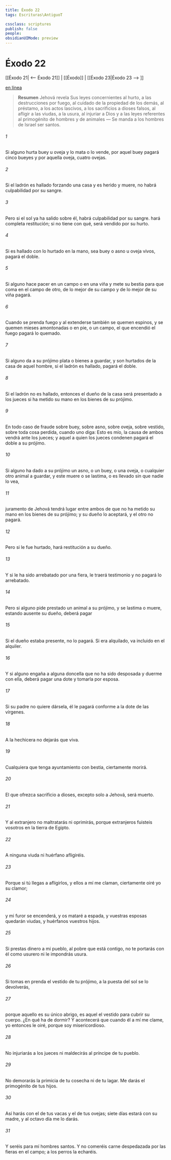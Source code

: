 ```yaml
---
title: Éxodo 22
tags: Escrituras\AntiguoT

cssclass: scriptures
publish: false
people:
obsidianUIMode: preview
---
```


# Éxodo 22
[[Éxodo 21| <-- Éxodo 21]] | [[Éxodo]] | [[Éxodo 23|Éxodo 23 --> ]]

[en línea](https://churchofjesuschrist.org/study/scriptures/ot/ex/22?lang=spa)

> __Resumen__
Jehová revela Sus leyes concernientes al hurto, a las destrucciones por fuego, al cuidado de la propiedad de los demás, al préstamo, a los actos lascivos, a los sacrificios a dioses falsos, al afligir a las viudas, a la usura, al injuriar a Dios y a las leyes referentes al primogénito de hombres y de animales — Se manda a los hombres de Israel ser santos.

###### 1 
Si alguno hurta buey u oveja y lo mata o lo vende, por aquel buey pagará cinco bueyes y por aquella oveja, cuatro ovejas.

###### 2 
Si el ladrón es hallado forzando una casa y es herido y muere, no habrá culpabilidad por su sangre.

###### 3 
Pero si el sol ya ha salido sobre él, habrá culpabilidad por su sangre.  hará completa restitución; si no tiene con qué, será vendido por su hurto.

###### 4 
Si es hallado con lo hurtado en la mano, sea buey o asno u oveja vivos, pagará el doble.

###### 5 
Si alguno hace pacer en un campo o en una viña y mete su bestia para que coma en el campo de otro, de lo mejor de su campo y de lo mejor de su viña pagará.

###### 6 
Cuando se prenda fuego y al extenderse también se quemen espinos, y se quemen mieses amontonadas o en pie, o un campo, el que encendió el fuego pagará lo quemado.

###### 7 
Si alguno da a su prójimo plata o bienes a guardar, y son hurtados de la casa de aquel hombre, si el ladrón es hallado, pagará el doble.

###### 8 
Si el ladrón no es hallado, entonces el dueño de la casa será presentado a los jueces  si ha metido su mano en los bienes de su prójimo.

###### 9 
En todo caso de fraude sobre buey, sobre asno, sobre oveja, sobre vestido, sobre toda cosa perdida, cuando uno diga: Esto es mío, la causa de ambos vendrá ante los jueces; y aquel a quien los jueces condenen pagará el doble a su prójimo.

###### 10 
Si alguno ha dado a su prójimo un asno, o un buey, o una oveja, o cualquier otro animal a guardar, y este muere o se lastima, o es llevado sin que nadie lo vea,

###### 11 
juramento de Jehová tendrá lugar entre ambos de que no ha metido su mano en los bienes de su prójimo; y su dueño lo aceptará, y el otro no pagará.

###### 12 
Pero si le fue hurtado, hará restitución a su dueño.

###### 13 
Y si le ha sido arrebatado por una fiera, le traerá testimonio y no pagará lo arrebatado.

###### 14 
Pero si alguno pide prestado un animal a su prójimo, y se lastima o muere, estando ausente su dueño, deberá pagar

###### 15 
Si el dueño estaba presente, no lo pagará. Si era alquilado, va incluido en el alquiler.

###### 16 
Y si alguno engaña a alguna doncella que no ha sido desposada y duerme con ella, deberá pagar una dote y tomarla por esposa.

###### 17 
Si su padre no quiere dársela, él le pagará conforme a la dote de las vírgenes.

###### 18 
A la hechicera no dejarás que viva.

###### 19 
Cualquiera que tenga ayuntamiento con bestia, ciertamente morirá.

###### 20 
El que ofrezca sacrificio a  dioses, excepto solo a Jehová, será muerto.

###### 21 
Y al extranjero no maltratarás ni oprimirás, porque extranjeros fuisteis vosotros en la tierra de Egipto.

###### 22 
A ninguna viuda ni huérfano afligiréis.

###### 23 
Porque si tú llegas a afligirlos, y ellos a mí me claman, ciertamente oiré yo su clamor;

###### 24 
y mi furor se encenderá, y os mataré a espada, y vuestras esposas quedarán viudas, y huérfanos vuestros hijos.

###### 25 
Si prestas dinero a mi pueblo, al pobre que está contigo, no te portarás con él como usurero ni le impondrás usura.

###### 26 
Si tomas en prenda el vestido de tu prójimo, a la puesta del sol se lo devolverás,

###### 27 
porque aquello es su único abrigo, es aquel el vestido para cubrir su cuerpo. ¿En qué ha de dormir? Y acontecerá que cuando él a mí me clame, yo entonces le oiré, porque soy misericordioso.

###### 28 
No injuriarás a los jueces ni maldecirás al príncipe de tu pueblo.

###### 29 
No demorarás  la primicia de tu cosecha ni de tu lagar. Me darás el primogénito de tus hijos.

###### 30 
Así harás con el de tus vacas y el de tus ovejas; siete días estará con su madre, y al octavo día me lo darás.

###### 31 
Y seréis para mí hombres santos. Y no comeréis carne despedazada por las fieras en el campo; a los perros la echaréis.

